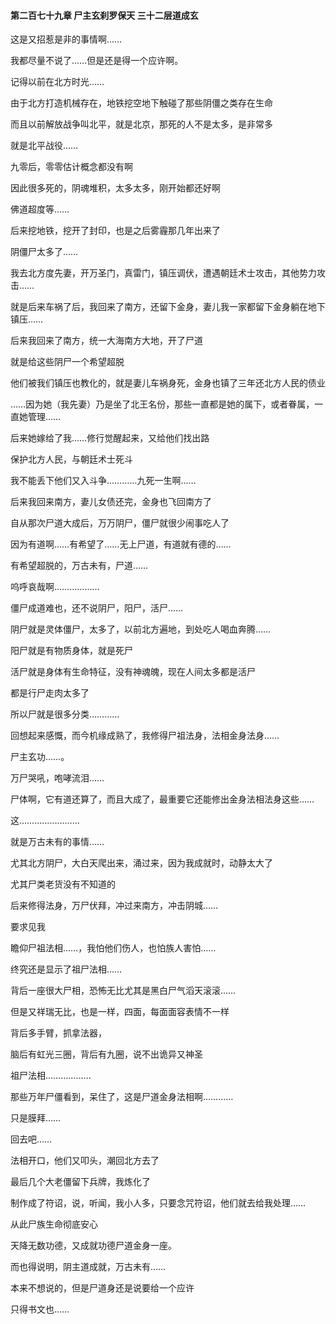 #### 第二百七十九章 尸主玄刹罗保天 三十二层道成玄

这是又招惹是非的事情啊……

我都尽量不说了……但是还是得一个应许啊。


记得以前在北方时光……

由于北方打造机械存在，地铁挖空地下触碰了那些阴僵之类存在生命

而且以前解放战争叫北平，就是北京，那死的人不是太多，是非常多

就是北平战役……

九零后，零零估计概念都没有啊

因此很多死的，阴魂堆积，太多太多，刚开始都还好啊

佛道超度等……

后来挖地铁，挖开了封印，也是之后雾霾那几年出来了

阴僵尸太多了……

我去北方度先妻，开万圣门，真雷门，镇压调伏，遭遇朝廷术士攻击，其他势力攻击……


就是后来车祸了后，我回来了南方，还留下金身，妻儿我一家都留下金身躺在地下镇压……

后来我回来了南方，统一大海南方大地，开了尸道

就是给这些阴尸一个希望超脱

他们被我们镇压也教化的，就是妻儿车祸身死，金身也镇了三年还北方人民的债业

……因为她（我先妻）乃是坐了北王名份，那些一直都是她的属下，或者眷属，一直她管理……

后来她嫁给了我……修行觉醒起来，又给他们找出路

保护北方人民，与朝廷术士死斗

我不能丢下他们又入斗争…………九死一生啊……

后来我回来南方，妻儿女债还完，金身也飞回南方了

自从那次尸道大成后，万万阴尸，僵尸就很少闹事吃人了

因为有道啊……有希望了……无上尸道，有道就有德的……

有希望超脱的，万古未有，尸道……


呜呼哀哉啊………………

僵尸成道难也，还不说阴尸，阳尸，活尸……

阴尸就是灵体僵尸，太多了，以前北方遍地，到处吃人喝血奔腾……

阳尸就是有物质身体，就是死尸

活尸就是身体有生命特征，没有神魂魄，现在人间太多都是活尸

都是行尸走肉太多了

所以尸就是很多分类…………

回想起来感慨，而今机缘成熟了，我修得尸祖法身，法相金身法身……

尸主玄功……。


万尸哭吼，咆哮流泪……

尸体啊，它有道还算了，而且大成了，最重要它还能修出金身法相法身这些……

这……………………

就是万古未有的事情……

尤其北方阴尸，大白天爬出来，涌过来，因为我成就时，动静太大了

尤其尸类老货没有不知道的

后来修得法身，万尸伏拜，冲过来南方，冲击阴城……

要求见我

瞻仰尸祖法相……，我怕他们伤人，也怕族人害怕……

终究还是显示了祖尸法相……

背后一座很大尸相，恐怖无比尤其是黑白尸气滔天滚滚……

但是又祥瑞无比，也是一样，四面，每面面容表情不一样

背后多手臂，抓拿法器，

脑后有虹光三圈，背后有九圈，说不出诡异又神圣

祖尸法相………………


那些万年尸僵看到，呆住了，这是尸道金身法相啊…………

只是膜拜……

回去吧……

法相开口，他们又叩头，潮回北方去了

最后几个大老僵留下兵牌，我炼化了

制作成了符诏，说，听闻，我小人多，只要念咒符诏，他们就去给我处理……

从此尸族生命彻底安心

天降无数功德，又成就功德尸道金身一座。

而也得说明，阴主道成就，万古未有……

本来不想说的，但是尸道身还是说要给一个应许

只得书文也……

